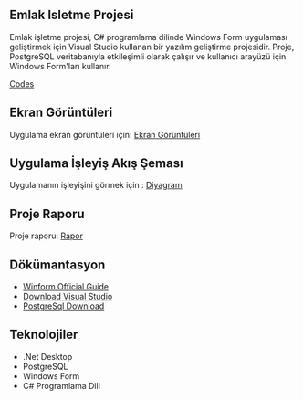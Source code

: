 ## Emlak Isletme Projesi
 Emlak işletme projesi, C# programlama dilinde Windows Form uygulaması geliştirmek için Visual Studio kullanan bir yazılım geliştirme projesidir. Proje, PostgreSQL veritabanıyla etkileşimli olarak çalışır ve kullanıcı arayüzü için Windows Form'ları kullanır. 

 [Codes](https://github.com/gayearmut/EmlakIsletmeProjesi/tree/main/EmlakIsletmeProjesi/EmlakIsletmeProjesi)

 ## Ekran Görüntüleri
 Uygulama ekran görüntüleri için: [Ekran Görüntüleri](https://github.com/gayearmut/EmlakIsletmeProjesi/tree/main/Proje%20Ekran%20G%C3%B6r%C3%BCnt%C3%BCleri)

## Uygulama İşleyiş Akış Şeması
Uygulamanın işleyişini görmek için :
[Diyagram](https://github.com/gayearmut/EmlakIsletmeProjesi/blob/main/%C4%B0%C5%9Fletme%20%C4%B0%C5%9Fleyi%C5%9F%20Ak%C4%B1%C5%9F%20%C5%9Eemas%C4%B1.png)

## Proje Raporu
Proje raporu: [Rapor](https://github.com/gayearmut/EmlakIsletmeProjesi/blob/main/Gaye%20Armut%20Proje%20Raporu.pdf)
## Dökümantasyon 
- [Winform Official Guide]( https://learn.microsoft.com/en-us/dotnet/desktop/winforms/get-started/create-app-visual-studio?view=netdesktop-8.0)
- [Download Visual Studio](https://visualstudio.microsoft.com/tr/downloads/?utm_medium=microsoft&utm_source=learn.microsoft.com&utm_campaign=inline+link&utm_content=download+vs2022+desktopguide+winforms)
- [PostgreSql Download]( https://www.postgresql.org/download/)


## Teknolojiler

- .Net Desktop
- PostgreSQL
- Windows Form
- C# Programlama Dili
